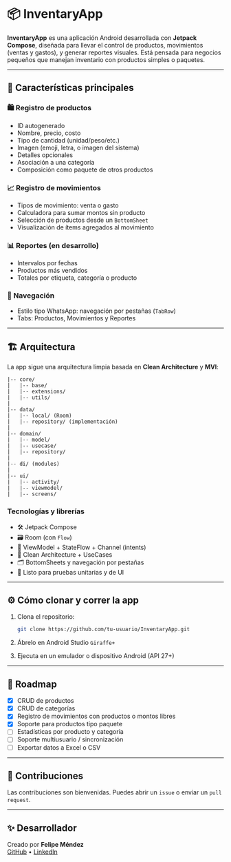 # 📦 InventaryApp

**InventaryApp** es una aplicación Android desarrollada con **Jetpack Compose**, diseñada para llevar el control de productos, movimientos (ventas y gastos), y generar reportes visuales. Está pensada para negocios pequeños que manejan inventario con productos simples o paquetes.

---

## 🧩 Características principales

### 🛍 Registro de productos
- ID autogenerado
- Nombre, precio, costo
- Tipo de cantidad (unidad/peso/etc.)
- Imagen (emoji, letra, o imagen del sistema)
- Detalles opcionales
- Asociación a una categoría
- Composición como paquete de otros productos

### 📈 Registro de movimientos
- Tipos de movimiento: venta o gasto
- Calculadora para sumar montos sin producto
- Selección de productos desde un `BottomSheet`
- Visualización de ítems agregados al movimiento

### 📊 Reportes (en desarrollo)
- Intervalos por fechas
- Productos más vendidos
- Totales por etiqueta, categoría o producto

### 🧭 Navegación
- Estilo tipo WhatsApp: navegación por pestañas (`TabRow`)
- Tabs: Productos, Movimientos y Reportes

---

## 🏗 Arquitectura

La app sigue una arquitectura limpia basada en **Clean Architecture** y **MVI**:

```
|-- core/
|   |-- base/
|   |-- extensions/
|   |-- utils/
|	
|-- data/
|   |-- local/ (Room)
|   |-- repository/ (implementación)
|
|-- domain/
|   |-- model/
|   |-- usecase/
|   |-- repository/
|
|-- di/ (modules)
|
|-- ui/ 
|   |-- activity/
|   |-- viewmodel/
|   |-- screens/
```

### Tecnologías y librerías

- 🛠 Jetpack Compose
- 🗃 Room (con `Flow`)
- 🧠 ViewModel + StateFlow + Channel (intents)
- 🔀 Clean Architecture + UseCases
- 🗂 BottomSheets y navegación por pestañas
- 🧪 Listo para pruebas unitarias y de UI

---

## ⚙️ Cómo clonar y correr la app

1. Clona el repositorio:
   ```bash
   git clone https://github.com/tu-usuario/InventaryApp.git
   ```

2. Ábrelo en Android Studio `Giraffe+`

3. Ejecuta en un emulador o dispositivo Android (API 27+)

---

## 🚧 Roadmap

- [x] CRUD de productos
- [x] CRUD de categorías
- [x] Registro de movimientos con productos o montos libres
- [x] Soporte para productos tipo paquete
- [ ] Estadísticas por producto y categoría
- [ ] Soporte multiusuario / sincronización
- [ ] Exportar datos a Excel o CSV

---

## 🤝 Contribuciones

Las contribuciones son bienvenidas. Puedes abrir un `issue` o enviar un `pull request`.

---

## ✨ Desarrollador

Creado por **Felipe Méndez**  
[GitHub](https://github.com/FelipeMz-dev) • [LinkedIn](https://www.linkedin.com/in/juan-felipe-mendez-carmona-3ab104242/)
